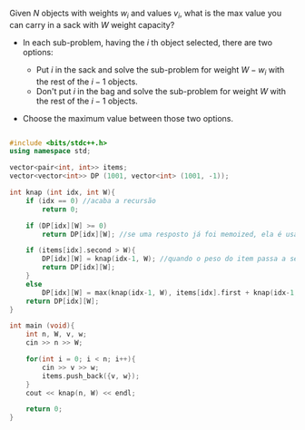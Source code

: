Given $N$ objects with weights $w_i$ and values $v_i$, what is the max value you can carry in a sack with $W$ weight capacity?

- In each sub-problem, having the $i$ th object selected, there are two options:
  - Put $i$ in the sack and solve the sub-problem for weight $W - w_i$ with the rest of the $i - 1$ objects.
  - Don't put $i$ in the bag and solve the sub-problem for weight $W$ with the rest of the $i - 1$ objects.

- Choose the maximum value between those two options.


```c++

#include <bits/stdc++.h>
using namespace std;

vector<pair<int, int>> items;
vector<vector<int>> DP (1001, vector<int> (1001, -1));

int knap (int idx, int W){
    if (idx == 0) //acaba a recursão
        return 0;

    if (DP[idx][W] >= 0)
        return DP[idx][W]; //se uma resposto já foi memoized, ela é usada

    if (items[idx].second > W){
        DP[idx][W] = knap(idx-1, W); //quando o peso do item passa a ser maior que a capacidade do saco, o index do item muda
        return DP[idx][W];
    }
    else
        DP[idx][W] = max(knap(idx-1, W), items[idx].first + knap(idx-1, W - items[idx].second)); //verificar se a solução mais valiosa é seguindo a árvore recursiva com o idx
    return DP[idx][W];
}

int main (void){
    int n, W, v, w;
    cin >> n >> W;

    for(int i = 0; i < n; i++){
        cin >> v >> w;
        items.push_back({v, w});
    }
    cout << knap(n, W) << endl;

    return 0;
}
```
